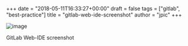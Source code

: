 +++
date = "2018-05-11T16:33:27+00:00"
draft = false
tags = ["gitlab", "best-practice"]
title = "gitlab-web-ide-screenshot"
author = "jpic"
+++

![image](/img/2018-05-11-gitlab-web-ide-screenshot/90eedcff16f2251b43f008f5d554f69722daa602867375479b989ed2e4a139a5.png)

GitLab Web-IDE screenshot
